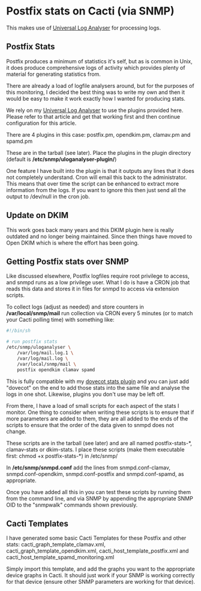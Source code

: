 # Postfix stats on Cacti (via SNMP)

This makes use of [Universal Log Analyser](../) for processing logs.
 	
## Postfix Stats

Postfix produces a minimum of statistics it's self, but as is common in Unix, it does produce comprehensive logs of activity which provides plenty of material for generating statistics from.

There are already a load of logfile analysers around, but for the purposes of this monitoring, I decided the best thing was to write my own and then it would be easy to make it work exactly how I wanted for producing stats.

We rely on my [Universal Log Analyser](../) to use the plugins provided here. Please refer to that article and get that working first and then continue configuration for this article.

There are 4 plugins in this case: postfix.pm, opendkim.pm, clamav.pm and spamd.pm

These are in the tarball (see later). Place the plugins in the plugin directory (default is **/etc/snmp/uloganalyser-plugin/**)

One feature I have built into the plugin is that it outputs any lines that it does not completely understand. Cron will email this back to the administrator. This means that over time the script can be enhanced to extract more information from the logs. If you want to ignore this then just send all the output to /dev/null in the cron job.

## Update on DKIM

This work goes back many years and this DKIM plugin here is really outdated and no longer being maintained. Since then things have moved to Open DKIM which is where the effort has been going.

## Getting Postfix stats over SNMP

Like discussed elsewhere, Postfix logfiles require root privilege to access, and snmpd runs as a low privilege user. What I do is have a CRON job that reads this data and stores it in files for snmpd to access via extension scripts.

To collect logs (adjust as needed) and store counters in **/var/local/snmp/mail** run collection via CRON every 5 minutes (or to match your Cacti polling time) with something like:

```sh
#!/bin/sh

# run postfix stats
/etc/snmp/uloganalyser \
    /var/log/mail.log.1 \
    /var/log/mail.log \
    /var/local/snmp/mail \
    postfix opendkim clamav spamd
```

This is fully compatible with my [dovecot stats plugin](../dovecot/) and you can just add "dovecot" on the end to add those stats into the same file and analyse the logs in one shot. Likewise, plugins you don't use may be left off.

From there, I have a load of small scripts for each aspect of the stats I monitor. One thing to consider when writing these scripts is to ensure that if more parameters are added to them, they are all added to the ends of the scripts to ensure that the order of the data given to snmpd does not change.

These scripts are in the tarball (see later) and are all named postfix-stats-\*, clamav-stats or dkim-stats. I place these scripts (make them executable first: chmod +x postfix-stats-*) in /etc/snmp/

In **/etc/snmp/snmpd.conf** add the lines from snmpd.conf-clamav, snmpd.conf-opendkim, snmpd.conf-postfix and snmpd.conf-spamd, as appropriate.

Once you have added all this in you can test these scripts by running them from the command line, and via SNMP by appending the appropriate SNMP OID to the "snmpwalk" commands shown previously.

## Cacti Templates

I have generated some basic Cacti Templates for these Postfix and other stats: cacti_graph_template_clamav.xml, cacti_graph_template_opendkim.xml, cacti_host_template_postfix.xml and cacti_host_template_spamd_monitoring.xml

Simply import this template, and add the graphs you want to the appropriate device graphs in Cacti. It should just work if your SNMP is working correctly for that device (ensure other SNMP parameters are working for that device).

